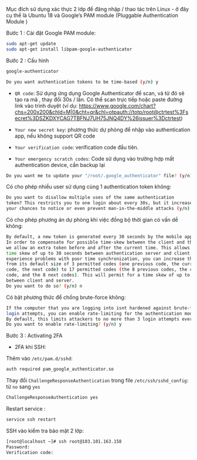 Mục đích sử dụng xác thực 2 lớp để đăng nhập / thao tác trên Linux - ở đây cụ thể là Ubuntu 18 và Google’s PAM module (Pluggable Authentication Module )

Bước 1 : Cài đặt Google PAM module:

```sh
sudo apt-get update
sudo apt-get install libpam-google-authenticator
```

Bước 2 : Cấu hình 

```sh
google-authenticator
```

```sh
Do you want authentication tokens to be time-based (y/n) y
```

- `QR code`: Sử dụng ứng dụng Google Authenticator để scan, và từ đó sẽ tạo ra mã , thay đổi 30s / lần. Có thể scan trực tiếp hoặc paste đường link vào trình duyệt (ví dụ: https://www.google.com/chart?chs=200x200&chld=M|0&cht=qr&chl=otpauth://totp/root@ctrtest%3Fsecret%3DSZKDXYCAG7TBFNJ7UH75JNQ4DY%26issuer%3Dctrtest)

- `Your new secret key`: phương thức dự phòng để nhập vào authentication app, nếu không support QR code

- `Your verification code`: verification code đầu tiên.

- `Your emergency scratch codes`: Code sử dụng vào trường hợp mất authentication device, cần backup lại

```sh
Do you want me to update your "/root/.google_authenticator" file? (y/n) y
```

Có cho phép nhiều user sử dụng cùng 1 authentication token không:
```sh
Do you want to disallow multiple uses of the same authentication
token? This restricts you to one login about every 30s, but it increases
your chances to notice or even prevent man-in-the-middle attacks (y/n) y
```

Có cho phép phương án dự phòng khi việc đồng bộ thời gian có vấn dề không:
```sh
By default, a new token is generated every 30 seconds by the mobile app.
In order to compensate for possible time-skew between the client and the server,
we allow an extra token before and after the current time. This allows for a
time skew of up to 30 seconds between authentication server and client. If you
experience problems with poor time synchronization, you can increase the window
from its default size of 3 permitted codes (one previous code, the current
code, the next code) to 17 permitted codes (the 8 previous codes, the current
code, and the 8 next codes). This will permit for a time skew of up to 4 minutes
between client and server.
Do you want to do so? (y/n) n
```

Có bật phương thức để chống brute-force không:
```sh
If the computer that you are logging into isnt hardened against brute-force
login attempts, you can enable rate-limiting for the authentication module.
By default, this limits attackers to no more than 3 login attempts every 30s.
Do you want to enable rate-limiting? (y/n) y
```

Bước 3 : Activating 2FA

- 2FA khi SSH:

Thêm vào  `/etc/pam.d/sshd`:
```sh
auth required pam_google_authenticator.so
```

Thay đổi `ChallengeResponseAuthentication`  trong file `/etc/ssh/sshd_config`: từ `no` sang `yes`
```sh
ChallengeResponseAuthentication yes
```

Restart service :
```sh
service ssh restart
```

SSH vào kiểm tra bảo mật 2 lớp:
```sh
[root@localhost ~]# ssh root@103.101.163.158
Password: 
Verification code:
```

